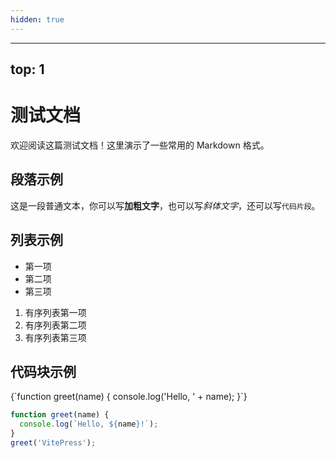 ```yaml
---
hidden: true
---
```



<script setup>
import CodeWithPassword from '../.vitepress/components/CodeWithPassword.vue'
</script>


---
top: 1
---


# 测试文档
欢迎阅读这篇测试文档！这里演示了一些常用的 Markdown 格式。

## 段落示例

这是一段普通文本，你可以写**加粗文字**，也可以写*斜体文字*，还可以写`代码片段`。

## 列表示例

- 第一项
- 第二项
- 第三项

1. 有序列表第一项
2. 有序列表第二项
3. 有序列表第三项

## 代码块示例
<CodeWithPassword>
{`function greet(name) {
  console.log('Hello, ' + name);
}`}
</CodeWithPassword>

```js
function greet(name) {
  console.log(`Hello, ${name}!`);
}
greet('VitePress');
